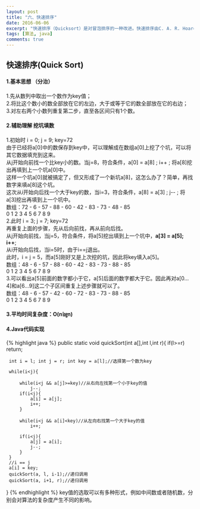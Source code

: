```yaml
---
layout: post
title: "六、快速排序"
date: 2016-06-06
excerpt: "快速排序（Quicksort）是对冒泡排序的一种改进。快速排序由C. A. R. Hoare在1962年提出。它的基本思想是：通过一趟排序将要排序的数据分割成独立的两部分，其中一部分的所有数据都比另外一部分的所有数据都要小，然后再按此方法对这两部分数据分别进行快速排序，整个排序过程可以递归进行，以此达到整个数据变成有序序列。"
tags: [算法, java]
comments: true
---
```

## 快速排序(Quick Sort) ##
#### 1.基本思想 （分治） ####
1.先从数列中取出一个数作为key值；  
2.将比这个数小的数全部放在它的左边，大于或等于它的数全部放在它的右边；  
3.对左右两个小数列重复第二步，直至各区间只有1个数。  
#### 2.辅助理解 挖坑填数 ####
1.初始时 i = 0; j = 9; key=72  
由于已经将a[0]中的数保存到key中，可以理解成在数组a[0]上挖了个坑，可以将其它数据填充到这来。  
从j开始向前找一个比key小的数。当j=8，符合条件，a[0] = a[8] ; i++ ; 将a[8]挖出再填到上一个坑a[0]中。  
这样一个坑a[0]就被搞定了，但又形成了一个新坑a[8]，这怎么办了？简单，再找数字来填a[8]这个坑。  
这次从i开始向后找一个大于key的数，当i=3，符合条件，a[8] = a[3] ; j-- ; 将a[3]挖出再填到上一个坑中。  
数组：72 - 6 - 57 - 88 - 60 - 42 - 83 - 73 - 48 - 85  
 0   1   2    3    4    5    6    7    8    9  
2.此时 i = 3; j = 7; key=72  
再重复上面的步骤，先从后向前找，再从前向后找。  
从j开始向前找，当j=5，符合条件，将a[5]挖出填到上一个坑中，**a[3] = a[5]; i++**;  
从i开始向后找，当i=5时，由于i==j退出。  
此时，i = j = 5，而a[5]刚好又是上次挖的坑，因此将key填入a[5]。  
数组：48 - 6 - 57 - 88 - 60 - 42 - 83 - 73 - 88 - 85  
 0   1   2    3    4    5    6    7    8    9  
3.可以看出a[5]前面的数字都小于它，a[5]后面的数字都大于它。因此再对a[0…4]和a[6…9]这二个子区间重复上述步骤就可以了。  
数组：48 - 6 - 57 - 42 - 60 - 72 - 83 - 73 - 88 - 85  
 0   1   2    3    4    5    6    7    8    9  
#### 3.平均时间复杂度：O(n㏒n) ####
#### 4.Java代码实现 ####
{% highlight java %}
public static void quickSort(int a[],int l,int r){
     if(l>=r)
       return;

     int i = l; int j = r; int key = a[l];//选择第一个数为key

     while(i<j){

         while(i<j && a[j]>=key)//从右向左找第一个小于key的值
             j--;
         if(i<j){
             a[i] = a[j];
             i++;
         }

         while(i<j && a[i]<key)//从左向右找第一个大于key的值
             i++;

         if(i<j){
             a[j] = a[i];
             j--;
         }
     }
     //i == j
     a[i] = key;
     quickSort(a, l, i-1);//递归调用
     quickSort(a, i+1, r);//递归调用
}
{% endhighlight %}
key值的选取可以有多种形式，例如中间数或者随机数，分别会对算法的复杂度产生不同的影响。